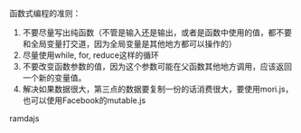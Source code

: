 函数式编程的准则：
1. 不要尽量写出纯函数（不管是输入还是输出，或者是函数中使用的值，都不要和全局变量打交道，因为全局变量是其他地方都可以操作的）
2. 尽量使用while, for, reduce这样的循环
3. 不要改变函数参数的值，因为这个参数可能在父函数其他地方调用，应该返回一个新的变量值。
4. 解决如果数据很大，第三点的数据要复制一份的话消费很大，要使用mori.js，也可以使用Facebook的mutable.js

ramdajs